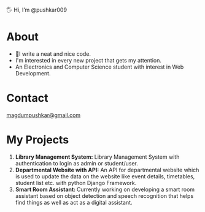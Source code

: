 🖐️ Hi, I’m @pushkar009
  # About
  * 🧐I write a neat and nice code.
  * I'm interested in every new project that gets my
attention.<br>
  * An Electronics and Computer Science student with interest
in Web Development.<br>
  # Contact
  magdumpushkar@gmail.com

  # My Projects
  1. <b>Library Management System:</b> Library Management System with authentication to login as admin or student/user.
  2. <b>Departmental Website with API:</b> An API for departmental website which is used to update the data on the website like event details, timetables, student list etc. with python Django Framework.
  3. <b>Smart Room Assistant: </b>Currently working on developing a smart room assistant based on object detection and speech recognition that helps find things as well as act as a digital assistant.

<!---
pushkar009/pushkar009 is a ✨ special ✨ repository because its `README.md` (this file) appears on your GitHub profile.
You can click the Preview link to take a look at your changes.
--->
